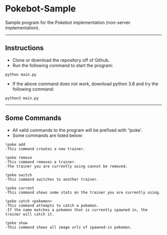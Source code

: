 # Pokebot-Sample
Sample program for the Pokebot implementation (non-server implementation).

---

## Instructions
* Clone or download the repository off of Github.
* Run the following command to start the program:

```
python main.py
```

* If the above command does not work, download python 3.8 and try the following command:

```
python3 main.py
```

---

## Some Commands

* All valid commands to the program will be prefixed with '!poke'. 
* Some commands are listed below:

```
!poke add
-This command creates a new trainer.

!poke remove
-This command removes a trainer.
-The trainer you are currently using cannot be removed.

!poke switch
-This command switches to another trainer.

!poke current
-This command shows some stats on the trainer you are currently using.

!poke catch <pokemon>
-This command attempts to catch a pokemon.
-If the name matches a pokemon that is currently spawned in, the trainer will catch it.

!poke show
-This command shows all image urls of spawned-in pokemon.
```